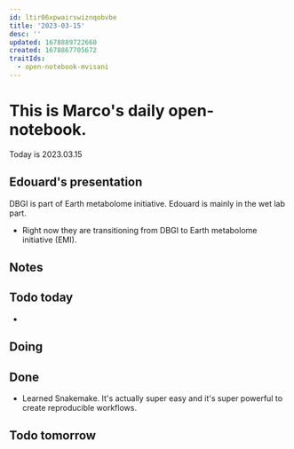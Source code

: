```yaml
---
id: ltir06xpwairswiznqobvbe
title: '2023-03-15'
desc: ''
updated: 1678889722660
created: 1678867705672
traitIds:
  - open-notebook-mvisani
---
```

# This is Marco's daily open-notebook.

Today is 2023.03.15

## Edouard's presentation
DBGI is part of Earth metabolome initiative. Edouard is mainly in the wet lab part. 

* Right now they are transitioning from DBGI to Earth metabolome initiative (EMI). 

## Notes

## Todo today
* 

## Doing


## Done
* Learned Snakemake. It's actually super easy and it's super powerful to create reproducible workflows.


## Todo tomorrow
 